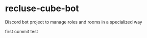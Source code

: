 # recluse-cube-bot
Discord bot project to manage roles and rooms in a specialized way

first commit test